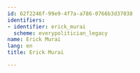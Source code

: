 ```yaml
---
id: 62f2246f-99e9-4f7a-a786-0766b3d37038
identifiers:
- identifier: erick_murai
  scheme: everypolitician_legacy
name: Erick Murai
lang: en
title: Erick Murai

---
```

